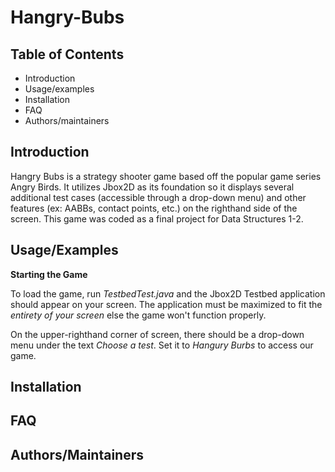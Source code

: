 # Hangry-Bubs

Table of Contents
---------------------

* Introduction
* Usage/examples
* Installation
* FAQ
* Authors/maintainers

Introduction
------------

Hangry Bubs is a strategy shooter game based off the popular game series Angry Birds. It utilizes Jbox2D as its foundation so it displays several additional test cases (accessible through a drop-down menu) and other features (ex: AABBs, contact points, etc.) on the righthand side of the screen. This game was coded as a final project for Data Structures 1-2.

Usage/Examples
-------------

**Starting the Game**

To load the game, run *TestbedTest.java* and the Jbox2D Testbed application should appear on your screen. The application must be maximized to  fit the *entirety of your screen* else the game won't function properly.

On the upper-righthand corner of screen, there should be a drop-down menu under the text *Choose a test*. Set it to *Hangury Burbs* to access our game. 

Installation
----------

FAQ
------

Authors/Maintainers
---------------------
